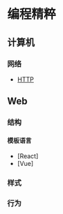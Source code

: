 # 编程精粹

## 计算机

### 网络

- [HTTP](./docs/computer/network/http/toc.md)

## Web

### 结构

#### 模板语言

- [React]
- [Vue]

### 样式

### 行为
